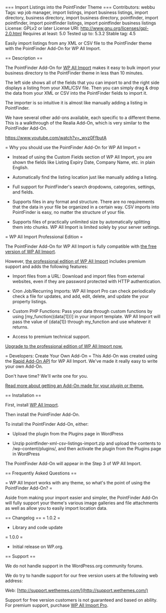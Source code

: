=== Import Listings into the PointFinder Theme ===
Contributors: webbu
Tags: wp job manager, import listings, import business listings, import directory, business directory, import business directory, pointfinder, import pointfinder, import pointfinder listings, import pointfinder business listings
License: GPLv2 or later
License URI: http://www.gnu.org/licenses/gpl-2.0.html
Requires at least: 5.0
Tested up to: 5.3.2
Stable tag: 4.5



Easily import listings from any XML or CSV file to the PointFinder theme with the PointFinder Add-On for WP All Import.

== Description ==

The PointFinder Add-On for [WP All Import](http://wordpress.org/plugins/wp-all-import "WordPress XML & CSV Import") makes it easy to bulk import your business directory to the PointFinder theme in less than 10 minutes.

The left side shows all of the fields that you can import to and the right side displays a listing from your XML/CSV file. Then you can simply drag & drop the data from your XML or CSV into the PointFinder fields to import it.

The importer is so intuitive it is almost like manually adding a listing in PointFinder.

We have several other add-ons available, each specific to a different theme. This is a walkthrough of the Realia Add-On, which is very similar to the PointFinder Add-On.

https://www.youtube.com/watch?v=_wvz0FfbutA

= Why you should use the PointFinder Add-On for WP All Import =

* Instead of using the Custom Fields section of WP All Import, you are shown the fields like Listing Expiry Date, Company Name, etc. in plain English.

* Automatically find the listing location just like manually adding a listing.

* Full support for PointFinder's search dropdowns, categories, settings, and fields.

* Supports files in any format and structure. There are no requirements that the data in your file be organized in a certain way. CSV imports into PointFinder is easy, no matter the structure of your file.

* Supports files of practically unlimited size by automatically splitting them into chunks. WP All Import is limited solely by your server settings.

= WP All Import Professional Edition =

The PointFinder Add-On for WP All Import is fully compatible with [the free version of WP All Import](http://wordpress.org/plugins/wp-all-import "WordPress XML & CSV Import"). 

However, [the professional edition of WP All Import](http://www.wpallimport.com/order-now/?utm_source=free-plugin&utm_medium=dot-org&utm_campaign=PointFinder) includes premium support and adds the following features:

* Import files from a URL: Download and import files from external websites, even if they are password protected with HTTP authentication. 

* Cron Job/Recurring Imports: WP All Import Pro can check periodically check a file for updates, and add, edit, delete, and update the your property listings.

* Custom PHP Functions: Pass your data through custom functions by using [my_function({data[1]})] in your import template. WP All Import will pass the value of {data[1]} through my_function and use whatever it returns.

* Access to premium technical support.

[Upgrade to the professional edition of WP All Import now.](http://www.wpallimport.com/order-now/?utm_source=free-plugin&utm_medium=dot-org&utm_campaign=PointFinder)

= Developers: Create Your Own Add-On =
This Add-On was created using the [Rapid Add-On API](http://www.wpallimport.com/documentation/addon-dev/overview/) for WP All Import. We've made it really easy to write your own Add-On. 

Don't have time? We'll write one for you.

[Read more about getting an Add-On made for your plugin or theme.](http://www.wpallimport.com/add-ons/#developers)

== Installation ==

First, install [WP All Import](http://wordpress.org/plugins/wp-all-import "WordPress XML & CSV Import").

Then install the PointFinder Add-On.

To install the PointFinder Add-On, either:

* Upload the plugin from the Plugins page in WordPress

* Unzip pointfinder-xml-csv-listings-import.zip and upload the contents to /wp-content/plugins/, and then activate the plugin from the Plugins page in WordPress

The PointFinder Add-On will appear in the Step 3 of WP All Import.

== Frequently Asked Questions ==

= WP All Import works with any theme, so what's the point of using the PointFinder Add-On? =

Aside from making your import easier and simpler, the PointFinder Add-On will fully support your theme's various image galleries and file attachments as well as allow you to easily import location data.

== Changelog ==
= 1.0.2 =
* Library and code update

= 1.0.0 =
* Initial release on WP.org.

== Support ==

We do not handle support in the WordPress.org community forums.

We do try to handle support for our free version users at the following web address:

Web: [http://support.wethemes.com/](http://support.wethemes.com/)

Support for free version customers is not guaranteed and based on ability. For premium support, purchase [WP All Import Pro](http://www.wpallimport.com/order-now/?utm_source=free-plugin&utm_medium=dot-org&utm_campaign=PointFinder).
